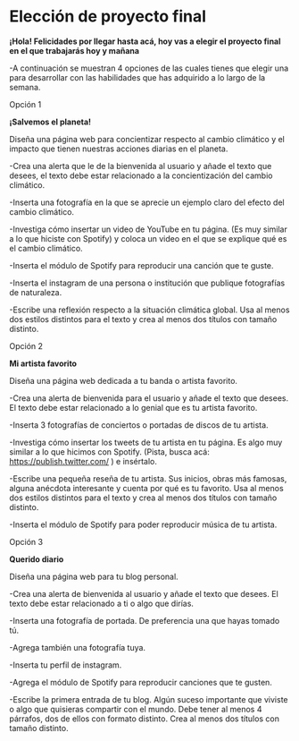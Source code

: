 # Elección de proyecto final

**¡Hola! Felicidades por llegar hasta acá, hoy vas a elegir el proyecto final en el que trabajarás hoy y mañana**

-A continuación se muestran 4 opciones de las cuales tienes que elegir una para desarrollar con las habilidades que has adquirido a lo largo de la semana. 


Opción 1 

**¡Salvemos el planeta!** 

Diseña una página web para concientizar respecto al cambio climático y el impacto que tienen nuestras acciones diarias en el planeta.
 
-Crea una alerta que le de la bienvenida al usuario y añade el texto que desees, el texto debe estar relacionado a la concientización del cambio climático. 

-Inserta una fotografía en la que se aprecie un ejemplo claro del efecto del cambio climático. 

-Investiga cómo insertar un video de YouTube en tu página. (Es muy similar a lo que hiciste con Spotify) y coloca un video en el que se explique qué es el cambio climático. 

-Inserta el módulo de Spotify para reproducir una canción que te guste. 

-Inserta el instagram de una persona o institución que publique fotografías de naturaleza. 

-Escribe una reflexión respecto a la situación climática global. Usa al menos dos estilos distintos para el texto y crea al menos dos títulos con tamaño distinto. 



Opción 2

**Mi artista favorito** 

Diseña una página web dedicada a tu banda o artista favorito. 

-Crea una alerta de bienvenida para el usuario y añade el texto que desees. El texto debe estar relacionado a lo genial que es tu artista favorito. 

-Inserta 3 fotografías de conciertos o portadas de discos de tu artista. 

-Investiga cómo insertar los tweets de tu artista en tu página. Es algo muy similar a lo que hicimos con Spotify. (Pista, busca acá: https://publish.twitter.com/ ) e insértalo. 

-Escribe una pequeña reseña de tu artista. Sus inicios, obras más famosas, alguna anécdota interesante y cuenta por qué es tu favorito. Usa al menos dos estilos distintos para el texto y crea al menos dos títulos con tamaño distinto. 

-Inserta el módulo de Spotify para poder reproducir música de tu artista. 



Opción 3 

**Querido diario**

Diseña una página web para tu blog personal.

-Crea una alerta de bienvenida al usuario y añade el texto que desees. El texto debe estar relacionado a ti o algo que dirías. 

-Inserta una fotografía de portada. De preferencia una que hayas tomado tú. 

-Agrega también una fotografía tuya. 

-Inserta tu perfil de instagram. 

-Agrega el módulo de Spotify para reproducir canciones que te gusten. 

-Escribe la primera entrada de tu blog. Algún suceso importante que viviste o algo que quisieras compartir con el mundo. Debe tener al menos 4 párrafos, dos de ellos con formato distinto. Crea al menos dos títulos con tamaño distinto. 



